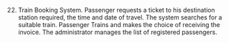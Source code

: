 
22. Train Booking System. Passenger requests a ticket to his destination station required, the time and date of travel. The system searches for a suitable train. Passenger Trains and makes the choice of receiving the invoice. The administrator manages the list of registered passengers.
